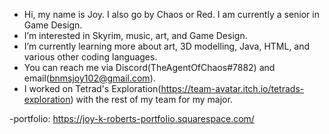 - Hi, my name is Joy. I also go by Chaos or Red. I am currently a senior in Game Design.
- I’m interested in Skyrim, music, art, and Game Design.
- I’m currently learning more about art, 3D modelling, Java, HTML, and various other coding languages.
- You can reach me via Discord(TheAgentOfChaos#7882) and email(bnmsjoy102@gmail.com).
- I worked on Tetrad's Exploration(https://team-avatar.itch.io/tetrads-exploration) with the rest of my team for my major.

-portfolio: https://joy-k-roberts-portfolio.squarespace.com/

<!---
ChaosAgent202/ChaosAgent202 is a ✨ special ✨ repository because its `README.md` (this file) appears on your GitHub profile.
You can click the Preview link to take a look at your changes.
--->
